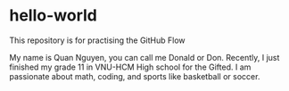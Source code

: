 # hello-world
This repository is for practising the GitHub Flow

My name is Quan Nguyen, you can call me Donald or Don. Recently, I just finished my grade 11 in VNU-HCM High school for the Gifted. I am passionate about math, coding, and sports like basketball or soccer.
